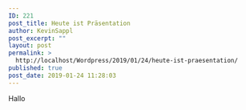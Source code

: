 ```yaml
---
ID: 221
post_title: Heute ist Präsentation
author: KevinSappl
post_excerpt: ""
layout: post
permalink: >
  http://localhost/Wordpress/2019/01/24/heute-ist-praesentation/
published: true
post_date: 2019-01-24 11:28:03
---
```

<!-- wp:paragraph -->
<p>Hallo</p>
<!-- /wp:paragraph -->